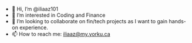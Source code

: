 - 👋 Hi, I’m @iliaaz101
- 👀 I’m interested in Coding and Finance
- 💞️ I’m looking to collaborate on fin/tech projects as I want to gain hands-on experience.
- 📫 How to reach me: iliaaz@my.yorku.ca

<!---
artofthinkingclearly/artofthinkingclearly is a ✨ special ✨ repository because its `README.md` (this file) appears on your GitHub profile.
You can click the Preview link to take a look at your changes.
--->
